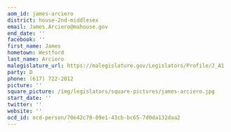 ```yaml
---
aom_id: james-arciero
district: house-2nd-middlesex
email: James.Arciero@mahouse.gov
end_date: ''
facebook: ''
first_name: James
hometown: Westford
last_name: Arciero
malegislature_url: https://malegislature.gov/Legislators/Profile/J_A1
party: D
phone: (617) 722-2012
picture: ''
square_picture: /img/legislators/square-pictures/james-arciero.jpg
start_date: ''
twitter: ''
website: ''
ocd_id: ocd-person/70e42c78-89e1-43cb-bc65-7d0da132daa2
---
```

